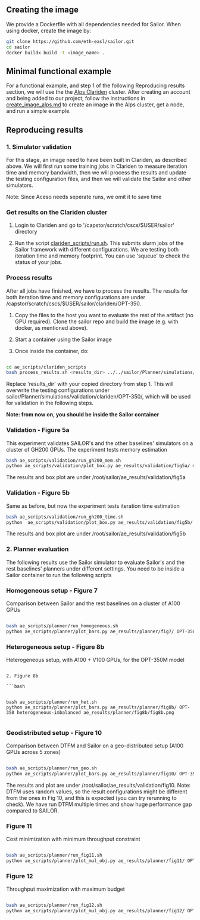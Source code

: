 ## Creating the image

We provide a Dockerfile with all dependencies needed for Sailor.
When using docker, create the image by:

```bash
git clone https://github.com/eth-easl/sailor.git
cd sailor
docker buildx build -t <image_name> .
```

## Minimal functional example

For a functional example, and step 1 of the following Reproducing results section, we will use the the [Alps Clariden](https://docs.cscs.ch/clusters/clariden/#logging-into-clariden) cluster.
After creating an account and being added to our project, follow the instructions in [create_image_alps.md](create_image_alps.md) to create an image in the Alps cluster, get a node, and run a simple example.

## Reproducing results

### 1. Simulator validation

For this stage, an image need to have been built in Clariden, as described above. We will first run some training jobs in Clariden to measure iteration time and memory bandwidth, then we will process the results and update the testing configuration files, and then we will validate the Sailor and other simulators.

Note: Since Aceso needs seperate runs, we omit it to save time


### Get results on the Clariden cluster

1. Login to Clariden and go to '/capstor/scratch/cscs/$USER/sailor' directory

2.  Run the script [clariden_scripts/run.sh](clariden_scripts/run.sh). This submits slurm jobs of the Sailor framework with different configurations. We are testing both iteration time and memory footprint. You can use 'squeue' to check the status of your jobs.

### Process results
After all jobs have finished, we have to process the results. The results for both iteration time and memory configurations are under /capstor/scratch/cscs/$USER/sailor/clariden/OPT-350.

1. Copy the files to the host you want to evaluate the rest of the artifact (no GPU required). Clone the sailor repo and build the image (e.g. with docker, as mentioned above).

2. Start a container using the Sailor image

3. Once inside the container, do:

```bash

cd ae_scripts/clariden_scripts
bash process_results.sh <results_dir> ../../sailor/Planner/simulations/validation/clariden/OPT-350/

```

Replace 'results_dir' with your copied directory from step 1. This will overwrite the testing configurations under sailor/Planner/simulations/validation/clariden/OPT-350/, which will be used for validation in the following steps.

**Note: from now on, you should be inside the Sailor container**

### Validation - Figure 5a

This experiment validates SAILOR's and the other baselines' simulators on a cluster of GH200 GPUs.
The experiment tests memory estimation

```bash
bash ae_scripts/validation/run_gh200_mem.sh
python ae_scripts/validation/plot_box.py ae_results/validation/fig5a/ mem
```

The results and box plot are under /root/sailor/ae_results/validation/fig5a

### Validation - Figure 5b

Same as before, but now the experiment tests iteration time estimation

```bash
bash ae_scripts/validation/run_gh200_time.sh
python  ae_scripts/validation/plot_box.py ae_results/validation/fig5b/ time
```

The results and box plot are under /root/sailor/ae_results/validation/fig5b

### 2. Planner evaluation

The following results use the Sailor simulator to evaluate Sailor's and the rest baselines' planners under different settings. You need to be inside a Sailor container to run the following scripts

### Homogeneous setup - Figure 7

Comparison between Sailor and the rest baselines on a cluster of A100 GPUs

```bash

bash ae_scripts/planner/run_homogeneous.sh
python ae_scripts/planner/plot_bars.py ae_results/planner/fig7/ OPT-350 homogeneous ae_results/planner/fig7/fig7.png

```

### Heterogeneous setup - Figure 8b

Heterogeneous setup, with A100 + V100 GPUs, for the OPT-350M model

```

2. Figure 8b

```bash


bash ae_scripts/planner/run_het.sh
python ae_scripts/planner/plot_bars.py ae_results/planner/fig8b/ OPT-350 heterogeneous-imbalanced ae_results/planner/fig8b/fig8b.png


```

### Geodistributed setup - Figure 10

Comparison between DTFM and Sailor on a geo-distributed setup (A100 GPUs across 5 zones)

```bash

bash ae_scripts/planner/run_geo.sh
python ae_scripts/planner/plot_bars.py ae_results/planner/fig10/ OPT-350 geo ae_results/planner/fig10/fig10.png

```
The results and plot are under /root/sailor/ae_results/validation/fig10.
Note: DTFM uses random values, so the result configurations might be different from the ones in Fig 10, and this is expected (you can try rerunning to check). We have run DTFM multiple times and show huge performance gap compared to SAILOR.

### Figure 11

Cost minimization with minimum throughput constraint

```bash

bash ae_scripts/planner/run_fig11.sh
python ae_scripts/planner/plot_mul_obj.py ae_results/planner/fig11/ OPT-350 dollars_per_iter ae_results/planner/fig11/fig11.png
```

### Figure 12

Throughput maximization with maximum budget

```bash

bash ae_scripts/planner/run_fig12.sh
python ae_scripts/planner/plot_mul_obj.py ae_results/planner/fig12/ OPT-350 total_throughput ae_results/planner/fig12/fig12.png
```
